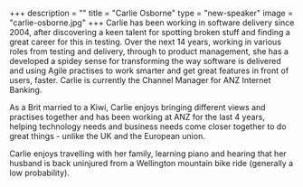+++
description = ""
title = "Carlie Osborne"
type = "new-speaker"
image = "carlie-osborne.jpg"
+++
Carlie has been working in software delivery since 2004, after discovering a keen talent for spotting broken stuff and finding a great career for this in testing.  Over the next 14 years, working in various roles from testing and delivery, through to product management, she has a developed a spidey sense for transforming the way software is delivered and using Agile practises to work smarter and get great features in front of users, faster. Carlie is currently the Channel Manager for ANZ Internet Banking.

As a Brit married to a Kiwi, Carlie enjoys bringing different views and practises together and has been working at ANZ for the last 4 years, helping technology needs and business needs come closer together to do great things - unlike the UK and the European union. 

Carlie enjoys travelling with her family, learning piano and hearing that her husband is back uninjured from a Wellington mountain bike ride (generally a low probability).